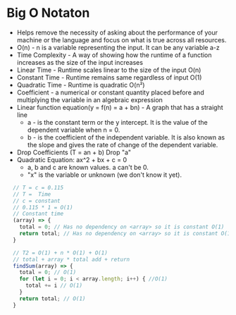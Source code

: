 # Big O Notaton
* Helps remove the necessity of asking about the performance of your machine or the language and focus on what is true across all resources.
* O(n) - n is a variable representing the input. It can be any variable a-z
* Time Complexity - A way of showing how the runtime of a function increases as the size of the input increases
* Linear Time - Runtime scales linear to the size of the input O(n) 
* Constant Time - Runtime remains same regardless of input O(1)
* Quadratic Time - Runtime is quadratic O(n²)
* Coefficient - a numerical or constant quantity placed before and multiplying the variable in an algebraic expression
* Linear function equation(y = f(n) = a + bn) - A graph that has a straight line 
  * a - is the constant term or the y intercept. It is the value of the dependent variable when n = 0.
  * b - is the coefficient of the independent variable. It is also known as the slope and gives the rate of change of the dependent variable.
* Drop Coefficients (T = an + b) Drop "a"
* Quadratic Equation: ax^2 + bx + c = 0
  * a, b and c are known values. a can't be 0.
  * "x" is the variable or unknown (we don't know it yet).

```javascript
  // T = c = 0.115
  // T =  Time
  // c = constant
  // 0.115 * 1 = O(1)
  // Constant time
  (array) => {
    total = 0; // Has no dependency on <array> so it is constant O(1)
    return total; // Has no dependency on <array> so it is constant O(1)
  }

  // T2 = O(1) + n * O(1) + O(1)
  // total + array * total add + return
  findSum(array) => {
    total = 0; // O(1)
    for (let i = 0; i < array.length; i++) { //O(1)
      total += i // O(1)
    }
    return total; // O(1)
  }
```

